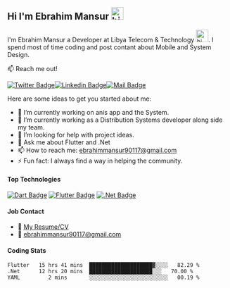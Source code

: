 
## Hi I'm Ebrahim Mansur <img src="https://user-images.githubusercontent.com/1303154/88677602-1635ba80-d120-11ea-84d8-d263ba5fc3c0.gif" width="28px" alt="hi">

I'm Ebrahim Mansur a Developer at Libya Telecom & Technology  <img src="https://pbs.twimg.com/profile_images/783335007733551105/UGJj5hBK_400x400.jpg" width="28px" alt="hi">. I spend most of time coding and post contant about Mobile and System Design.

:mailbox: Reach me out!

[![Twitter Badge](https://img.shields.io/badge/-@Ebrahim90117-1ca0f1?style=flat&labelColor=1ca0f1&logo=twitter&logoColor=white&link=https://twitter.com/Ipenywis)](https://twitter.com/Ebrahim90117)[![Linkedin Badge](https://img.shields.io/badge/-Ebrahim-0e76a8?style=flat&labelColor=0e76a8&logo=linkedin&logoColor=white)](https://linkedin.com/in/ebrahim-mansur-51b526202)[![Mail Badge](https://img.shields.io/badge/-Ebrahim-c0392b?style=flat&labelColor=c0392b&logo=gmail&logoColor=white)](mailto:ebrahimmansur90117@gmail.com)

Here are some ideas to get you started about me:

- 🔭 I’m currently working on anis app and the System.
- 🌱 I’m currently working as a Distribution Systems developer along side my team.
- 🤔 I’m looking for help with project ideas.
- 💬 Ask me about Flutter and .Net
- 📫 How to reach me: ebrahimmansur90117@gmail.com
- ⚡ Fun fact: I always find a way in helping the community.

#### Top Technologies

<!-- TODO: Make technologies links takes you to repositories -->

[![Dart Badge](https://img.shields.io/badge/-Dart-61DBFB?style=for-the-badge&labelColor=black&logo=dart&logoColor=61DBFB)](#) [![Flutter Badge](https://img.shields.io/badge/-Flutter-007acc?style=for-the-badge&labelColor=black&logo=flutter&logoColor=007acc)](#) [![.Net Badge](https://img.shields.io/badge/-.Net-652076?style=for-the-badge&labelColor=black&logo=.Net&logoColor=652076)](#)


#### Job Contact 
- :paperclip: [My Resume/CV](https://github.com/ebrahimmansur/ebrahimmansur/blob/master/resumes/Resume.pdf)
- :email: ebrahimmansur90117@gmail.com

#### Coding Stats

<!--START_SECTION:waka-->
```text
Flutter   15 hrs 41 mins  ████████████████████▓░░░░   82.29 % 
.Net      12 hrs 20 mins  ████████████████████░░░   70.00 % 
YAML         2 mins       ░░░░░░░░░░░░░░░░░░░░░░░░░   00.19 % 
```
<!--END_SECTION:waka-->

